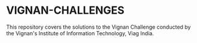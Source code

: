 # VIGNAN-CHALLENGES
This repository covers the solutions to the Vignan Challenge conducted by the Vignan's Institute of Information Technology, Viag India.
